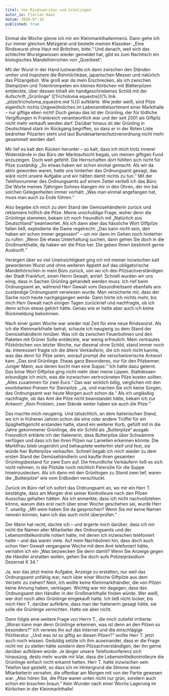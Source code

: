 ```yaml
---
titel: Von Rindswürsten und Grünlingen
autor_in: Florian Haas
datum: 2020-07-10
published: true
---
```


Einmal die Woche gönne ich mir ein Kleinmarkthallenmenü. Dann gehe ich zur immer gleichen Metzgerei und bestelle meinen Klassiker: „Eine Rindswurst ohne Haut mit Brötchen, bitte.“ Und danach, weil sich das schlechte Wurstgewissen wieder gemeldet hat, gibt es zum Nachtisch ein biologisches Mandelhörnchen von „Querbeet“.

Mit der Wurst in der Hand lustwandle ich dann zwischen den Ständen umher und inspiziere die Rohmilchkäse, japanischen Messer und natürlich das Pilzangebot. Wie groß war da mein Erschrecken, als ich zwischen Steinpilzen und Totentrompeten ein kleines Körbchen mit Blätterpilzen entdeckte, über dessen Inhalt ein handgeschriebenes Schild mit der Aufschrift „Grünlinge“ ([Tricholoma equestre]({% link _pilze/tricholoma_equestre.md %})) aufklärte. Wie jeder weiß, sind Pilze eigentlich nichts Ungewöhnliches im Lebensmittelsortiment einer Markthalle – nur giftige eben nicht! Doch genau das ist der Grünling, der für tödliche Vergiftungen in Frankreich verantwortlich war und der seit 2001 als Giftpilz nicht mehr verkauft werden darf. Darüber hinaus ist der Grünling in Deutschland stark im Rückgang begriffen, so dass er in der Roten Liste bedrohter Pilzarten steht und laut Bundesartenschutzverordnung nicht mehr gesammelt werden darf.

Mir lief es kalt den Rücken herunter – so kalt, dass ich mich trotz innerer Widerstände in das Büro der Marktaufsicht begab, um meinen giftigen Fund anzuzeigen. Doch weit gefehlt. Die Herrschaften dort fühlten sich nicht für Pilze zuständig: „So etwas haben wir schon einmal gemacht. Als wir da aktiv geworden waren, hatte uns hinterher das Ordnungsamt gesagt, das wäre nicht unsere Aufgabe und wir hätten damit nichts zu tun.“ Mit der Telefonnummer des Ordnungsamts auf einem Zettel verließ ich das Büro. Die Worte meines 7jährigen Sohnes klangen mir in den Ohren, der mir bei solchen Gelegenheiten immer vorhält: „Was man einmal angefangen hat, muss man auch zu Ende führen.“

Also begebe ich mich zu dem Stand der Gemüsehändlerin zurück und reklamiere höflich die Pilze. Meine unschuldige Frage, woher denn die Grünlinge stammen, bekam ich noch freundlich mit „Natürlich aus Deutschland“ beantwortet. Als ich dann aber das hässliche Wort Giftpilze fallen ließ, explodierte die Dame regelrecht: „Das kann nicht sein, den haben wir schon immer gegessen!“ – um mir dann im Gehen noch hinterher zu rufen: „Wenn Sie etwas Unterhaltung suchen, dann gehen Sie doch in die Großmarkthalle, da haben wir die Pilze her. Die geben Ihnen bestimmt gerne Auskunft.“

Verärgert über so viel Uneinsichtigkeit ging ich mit meiner inzwischen kalt gewordenen Wurst und ohne weiteren Appetit auf das obligatorische Mandelhörnchen in mein Büro zurück, von wo ich den Pilzsachverständigen der Stadt Frankfurt, einen Herrn Gewalt, anrief. Schnell wurden wir uns einig, dass in Sachen Grünling gehandelt werden muss. Ich rief beim Ordnungsamt an, während Herr Gewalt vom Gesundheitsamt ebenfalls ans zuständige Ordnungsamt verwiesen wurde. Man versicherte mir, dass der Sache noch heute nachgegangen werde. Dann hörte ich nichts mehr, bis mich Herr Gewalt nach einigen Tagen zurückrief und nachfragte, ob ich denn schon etwas gehört hätte. Genau wie er hatte aber auch ich keine Rückmeldung bekommen.

Nach einer guten Woche war wieder mal Zeit für eine neue Rindswurst. Als ich die Kleinmarkthalle betrat, schaute ich neugierig zu dem Stand der Gemüsehändlerin hinüber. Was ich da zwischen Feuerbohnen und den Paketen mit Grüner Soße entdeckte, war wenig erfreulich. Mein vertrautes Pilzkörbchen von letzter Woche, nur diesmal ohne Schild, stand immer noch da. Interessiert fragte ich die ältere Verkäuferin, die ich noch nicht kannte, was das denn für Pilze seien, worauf prompt die verschwörerische Antwort kam: „Das sind Grünlinge. Etwas ganz Besonderes, nur für den Pilzkenner. Junger Mann, aus denen kocht man eine Suppe.“ Ich hatte dazu gelernt. Das böse Wort Giftpilze ging nicht mehr über meine Lippen. Stattdessen erkundigte ich mich, was die inzwischen vertrockneten Pilze kosten sollten. „Alles zusammen für zwei Euro.“ Das war wirklich billig, verglichen mit den exorbitanten Preisen für Steinpilze. „Ja, und machen Sie sich keine Sorgen, das Ordnungsamt war heute Morgen auch schon da.“ Als ich ungläubig nachfragte, ob das Amt die Pilze nicht beanstandet hätte, bekam ich zur Antwort: „Kein Problem, zwei Stände weiter haben sie auch die Pilze.“

Das machte mich neugierig. Und tatsächlich, an dem italienischen Stand, wo ich in früheren Jahren schon die eine oder andere Trüffel für ein Spaghettigericht erstanden hatte, stand ein weiterer Korb, gefüllt mit in die Jahre gekommener Grünlinge, die ein Schild als „Butterpilze“ ausgab. Freundlich erklärte ich der Italienerin, dass Butterpilze über Schwämme verfügen und dass ich bei ihren Pilzen nur Lamellen erkennen könnte. Die Marktfrau blieb ungerührt und behauptete weiterhin steif und fest, sie würde hier Butterpilze verkaufen. Schnell begab ich mich wieder zu dem ersten Stand der Gemüsehändlerin und kaufte ihren gesamten Grünlingsbestand für zwei Euro auf. Die freundliche Verkäuferin ließ es sich nicht nehmen, in die Pilztüte noch reichlich Petersilie für die Suppe hineinzustecken. Als ich dann mit den Grünlingen zu Stand zwei lief, waren die „Butterpilze“ wie vom Erdboden verschluckt.

Zurück im Büro rief ich sofort das Ordnungsamt an, wo mir ein Herr T. bestätigte, dass am Morgen drei seiner Kontrolleure nach den Pilzen Ausschau gehalten hätten. Als ich anmerkte, dass ich nicht nachvollziehen könne, warum dies erst nach über einer Woche geschehen sei, wurde Herr T. unwillg: „Mit wem haben Sie da gesprochen? Wenn Sie mir keine Namen nennen können, kann ich das auch nicht überprüfen.“

Der Mann hat recht, dachte ich – und ärgerte mich darüber, dass ich mir nicht die Namen aller Mitarbeiter des Ordnungsamts und der Lebensmittelkontrolle notiert hatte, mit denen ich inzwischen telefoniert hatte – und das waren viele. Auf mein Nachbohren hin, dass doch auch schon Herr Gewalt vergangene Woche mit dem Amt telefoniert hätte, vernahm ich ein „Was bezwecken Sie denn damit? Wenn Sie Anzeige gegen die Händler erstatten wollen, gehen Sie doch aufs Polizeipräsidium Dezernat K 34.“

Ja, war das jetzt meine Aufgabe, Anzeige zu erstatten, nur weil das Ordnungsamt unfähig war, nach über einer Woche Giftpilze aus dem Verzehr zu ziehen? Nein, ich wollte keine Kleinmarkthändler, die von Pilzen keine Ahnung haben, verklagen. Wichtig war mir dagegen, dass das Ordnungsamt den Händler in der Großmarkthalle finden würde. Wer weiß, wer dort noch alles Grünlinge eingekauft hatte. Ich ließ nicht locker, bis mich Herr T. darüber aufklärte, dass man der Italienerin gesagt hätte, sie solle die Grünlinge vernichten. Hatte sie aber nicht.

Dann folgte eine weitere Frage von Herrn T., die mich zutiefst irritierte: „Woran kann man denn Grünlinge erkennen, was ist denn an den Pilzen so besonders?“ Ich verwies ihn auf das Internet und die einschlägige Pilzliteratur. „Und was ist so giftig an diesen Pilzen?“ wollte Herr T. jetzt auch noch wissen. Geduldig setzte ich ihm auseinander, dass er die Frage nicht mir zu stellen hätte sondern dem Pilzsachverständigen, der ihn gerne darüber aufklären würde. Je länger unsere Telefonkonferenz sich hinauszog, desto mehr wurde mir klar, dass die Lebensmittelkontrolleure die Grünlinge einfach nicht erkannt hatten. Herr T. hatte inzwischen sein Telefon laut gestellt, so dass ich im Hintergrund die Stimme einer Mitarbeiterin vernahm, die offenbar am Morgen mit von der Partie gewesen war. „Also hören Sie, die Pilze waren unten nicht nur grün, sondern auch schon ein bisschen braun.“ Kein Wunder nach einer Woche Lagerung im Körbchen in der Kleinmarkthalle!
